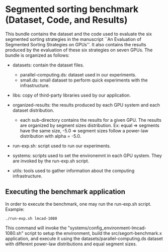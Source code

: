 # Segmented sorting benchmark (Dataset, Code, and Results)

This bundle contains the dataset and the code used to evaluate the six segmented sorting strategies in the manuscript ``An Evaluation of Segmented Sorting Strategies on GPUs''.
It also contains the results produced by the evaluation of these six strategies on seven GPUs.
The bundle is organized as follows:

* datasets: contain the dataset files.
  - parallel-computing.ds: dataset used in our experiments.
  - small.ds: small dataset to perform quick experiments with the infrastructure.

* libs: copy of third-party libraries used by our application.

* organized-results: the results produced by each GPU system and each dataset distribution.
  - each sub-directory contains the results for a given GPU. The results are organized by segment sizes distribution. Ex: equal => segments have the same size, -5.0 => segment sizes follow a power-law distribution with alpha = -5.0.

* run-exp.sh: script used to run our experiments. 

* systems: scripts used to set the environemnt in each GPU system. They are invoked by the run-exp.sh script.

* utils: tools used to gather information about the computing infrastructure.


## Executing the benchmark application

In order to execute the benchmark, one may run the run-exp.sh script. 
Example:

    ./run-exp.sh lmcad-1080


This command will invoke the "systems/config_environment-lmcad-1080.sh" script to setup the environment, build the src/segort-benchmark.x application, and execute it using the datasets/parallel-computing.ds dataset with different power-law distributions and equal segment sizes. 
